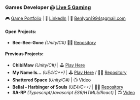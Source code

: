 ### Games Developer @ [Live 5 Gaming](https://live5gaming.com/)

🎮 [Game Portfolio](https://karner.itch.io/) | 👔 [LinkedIn](https://www.linkedin.com/in/blyon94/) | 💬 Benlyon1994@gmail.com

#### [](https://github.com/BKarner#self-learning)Open Projects:
- **Bee-Bee-Gone** *(Unity/C#)* 👨‍💻 [Repository](https://github.com/BKarner/Bee-Bee-Gone)

#### [](https://github.com/BKarner#project-manifest)Previous Projects:
- **ChibiMaw** *(Unity/C#)* | 🕹 [Play Here](https://karner.itch.io/chibimaw)
- **My Name Is...** *(UE4/C++)* | 🕹 [Play Here](https://el-fideo-rubio.itch.io/my-name-is) / 👨‍💻 [Repository](https://github.com/elfideorubio/ECjam3)
- **Shattered Space** *(Unity/C#)* |  📺 [Video](https://www.youtube.com/watch?v=joWyH7boFzQ)
- **Belial - Harbinger of Souls** *(UE4/C++)* |  👨‍💻 [Repository](https://github.com/BKarner/Belial-Harbinger-of-Souls)
- **SA-RP** *(Typescript/Javascript ES6/HTML5/React)* | 📺 [Video](https://www.youtube.com/watch?v=VcOfJ1SrRpA)
